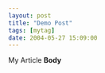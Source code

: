 ```yaml
---
layout: post
title: "Demo Post"
tags: [mytag]
date: 2004-05-27 15:09:00
---
```


My Article **Body**